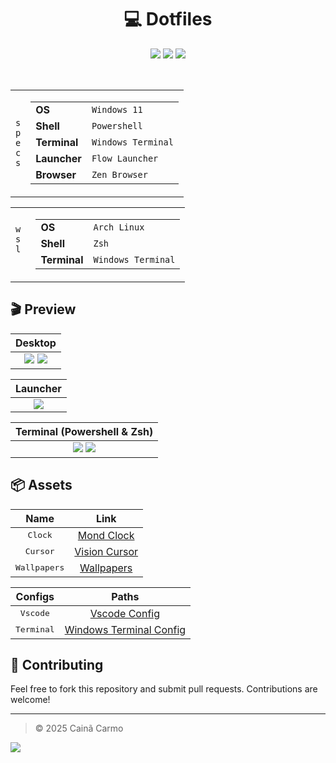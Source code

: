 [//]: Header

<h1 align="center">💻 Dotfiles</h1>

<div align="center">

![][badge_last_commit]
![][badge_license]
![][badge_issues]

</div>

<br />

<table><tr>
  <td>
    <code>s</code><br/><code>p</code><br/><code>e</code><br/><code>c</code><br/><code>s</code><br/>
  </td>
  <td>
    <table>
      <tr>
        <td><strong>OS</strong></td><td><code>Windows 11</code></td>
      </tr>
      <tr>
        <td><strong>Shell</strong></td><td><code>Powershell</code></td>
      </tr>
      <tr>
        <td><strong>Terminal</strong></td><td><code>Windows Terminal</code></td>
      </tr>
      <tr>
        <td><strong>Launcher</strong></td><td><code>Flow Launcher</code></td>
      </tr>
      <tr>
        <td><strong>Browser</strong></td><td><code>Zen Browser</code></td>
      </tr>
    </table>
  </td>
</tr></table>

<table><tr>
  <td>
    <code>w</code><br/><code>s</code><br/><code>l
  </td>
  <td>
    <table>
      <tr>
        <td><strong>OS</strong></td><td><code>Arch Linux</code></td>
      </tr>
      <tr>
        <td><strong>Shell</strong></td><td><code>Zsh</code></td>
      </tr>
      <tr>
        <td><strong>Terminal</strong></td><td><code>Windows Terminal</code></td>
      </tr>
    </table>
  </td>
</tr></table>

[//]: Content

## 🎬 Preview

|             Desktop             |
| :-----------------------------: |
| ![][desktop_01] ![][desktop_02] |

|   Launcher    |
| :-----------: |
| ![][launcher] |

|       Terminal (Powershell & Zsh)       |
| :-------------------------------------: |
| ![][terminal_windows] ![][terminal_wsl] |

## 📦 Assets

|         Name          |               Link                |
| :-------------------: | :-------------------------------: |
|   <kbd>Clock</kbd>    | [Mond Clock][download_mond_clock] |
|   <kbd>Cursor</kbd>   | [Vision Cursor][download_cursor]  |
| <kbd>Wallpapers</kbd> | [Wallpapers][download_wallpapers] |

|       Configs       |                       Paths                        |
| :-----------------: | :------------------------------------------------: |
|  <kbd>Vscode</kbd>  |       [Vscode Config][config_vscode_profile]       |
| <kbd>Terminal</kbd> | [Windows Terminal Config][config_windows_terminal] |

## 👥 Contributing

Feel free to fork this repository and submit pull requests. Contributions are welcome!

[//]: Footer

---

> © 2025 Cainã Carmo

![][footer_wave]

[//]: Links

<!-- Layout -->

[footer_wave]: https://capsule-render.vercel.app/api?type=waving&height=100&color=1B56FD&reversal=true&section=footer

<!-- Badges -->

[badge_issues]: https://img.shields.io/github/issues/CainCarmo/Dotfiles?style=for-the-badge&color=0D92F4&labelColor=282828
[badge_license]: https://img.shields.io/github/license/CainCarmo/Dotfiles?style=for-the-badge&color=F95454&labelColor=282828
[badge_last_commit]: https://img.shields.io/github/last-commit/CainCarmo/Dotfiles?style=for-the-badge&color=77CDFF&labelColor=282828

<!-- Gists -->

[config_vscode_profile]: https://gist.githubusercontent.com/CainCarmo/cf26b0e77d5c8046054cfa412233dd2b/raw/9c65a2d7a011be7847b2cb7c49261bc53a7608ef/settings.json
[config_windows_terminal]: https://gist.githubusercontent.com/CainCarmo/704c5eb5f928098285ed534a59b40a8f/raw/239963fc0b72acb74280c7de14ea3c337d111f7a/settings.json

<!-- Images -->

[launcher]: ./Assets/Images/launcher.png
[desktop_01]: ./Assets/Images/desktop-01.png
[desktop_02]: ./Assets/Images/desktop-02.png
[terminal_wsl]: ./Assets/Images/terminal-wsl.png
[terminal_windows]: ./Assets/Images/terminal-windows.png

<!-- Downloads -->

[download_cursor]: https://vsthemes.org/en/cursors/50967-vision.html
[download_mond_clock]: https://visualskins.com/skin/mond
[download_wallpapers]: https://drive.google.com/drive/folders/1zn8rvhp-THediWOPJXd-vwFypbMIaEn_?usp=sharing
